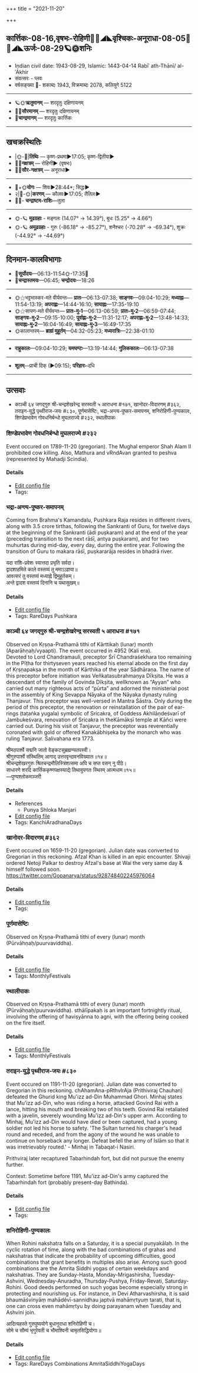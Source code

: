 +++
title = "2021-11-20"

+++
## कार्त्तिकः-08-16,वृषभः-रोहिणी🌛🌌◢◣वृश्चिकः-अनूराधा-08-05🌌🌞◢◣ऊर्जः-08-29🪐🌞शनिः
- Indian civil date: 1943-08-29, Islamic: 1443-04-14 Rabīʿ ath-Thānī/ al-ʾĀkhir
- संवत्सरः - प्लवः
- वर्षसङ्ख्या 🌛- शकाब्दः 1943, विक्रमाब्दः 2078, कलियुगे 5122
___________________
- 🪐🌞**ऋतुमानम्** — शरदृतुः दक्षिणायनम्
- 🌌🌞**सौरमानम्** — शरदृतुः दक्षिणायनम्
- 🌛**चान्द्रमानम्** — शरदृतुः कार्त्तिकः
___________________


## खचक्रस्थितिः
- |🌞-🌛|**तिथिः** — कृष्ण-प्रथमा►17:05; कृष्ण-द्वितीया►  
- 🌌🌛**नक्षत्रम्** — रोहिणी► (वृषभः)  
- 🌌🌞**सौर-नक्षत्रम्** — अनूराधा►  
___________________
- 🌛+🌞**योगः** — शिवः►28:44*; सिद्धः►  
- २|🌛-🌞|**करणम्** — कौलवः►17:05; तैतिलः►  
- 🌌🌛- **चन्द्राष्टम-राशिः**—तुला  
___________________
- 🌞-🪐 **मूढग्रहाः** - मङ्गलः (14.07° → 14.39°), बुधः (5.25° → 4.66°)
- 🌞-🪐 **अमूढग्रहाः** - गुरुः (-86.18° → -85.27°), शनैश्चरः (-70.28° → -69.34°), शुक्रः (-44.92° → -44.69°)
___________________


## दिनमान-कालविभागाः
- 🌅**सूर्योदयः**—06:13-11:54🌞️-17:35🌇  
- 🌛**चन्द्रास्तमयः**—06:45; **चन्द्रोदयः**—18:26  
___________________
- 🌞⚝भट्टभास्कर-मते वीर्यवन्तः— **प्रातः**—06:13-07:38; **साङ्गवः**—09:04-10:29; **मध्याह्नः**—11:54-13:19; **अपराह्णः**—14:44-16:10; **सायाह्नः**—17:35-19:10  
- 🌞⚝सायण-मते वीर्यवन्तः— **प्रातः-मु॰1**—06:13-06:59; **प्रातः-मु॰2**—06:59-07:44; **साङ्गवः-मु॰2**—09:15-10:00; **पूर्वाह्णः-मु॰2**—11:31-12:17; **अपराह्णः-मु॰2**—13:48-14:33; **सायाह्नः-मु॰2**—16:04-16:49; **सायाह्नः-मु॰3**—16:49-17:35  
- 🌞कालान्तरम्— **ब्राह्मं मुहूर्तम्**—04:32-05:23; **मध्यरात्रिः**—22:38-01:10  
___________________
- **राहुकालः**—09:04-10:29; **यमघण्टः**—13:19-14:44; **गुलिककालः**—06:13-07:38  
___________________
- **शूलम्**—प्राची दिक् (►09:15); **परिहारः**–दधि  
___________________

## उत्सवाः
- काञ्ची ६४ जगद्गुरु श्री-चन्द्रशेखरेन्द्र सरस्वती ५ आराधना #१७१, खानोदर-विदारणम् #३६२, तराइन-युद्धे पृथ्वीराज-जयः #८३०, पूर्णमासेष्टिः, भद्रा-अन्त्य-पुष्कर-समापनम्, शनिरोहिणी-पुण्यकालः, शिण्डेप्रभावेण गोवधनिर्बन्धो मुघलराज्ये #२३२, स्थालीपाकः
### शिण्डेप्रभावेण गोवधनिर्बन्धो मुघलराज्ये #२३२

Event occured on 1789-11-20 (gregorian). The Mughal emperor Shah Alam II prohibited cow killing. Also, Mathura and vRndAvan granted to peshva (represented by Mahadji Scindia).

#### Details
- [Edit config file](https://github.com/jyotisham/adyatithi/blob/master/mahApuruSha/xatra-later/gregorian/day/11/20/ShiNDe-prabhaveNa_govadha-nirbandhaH.toml)
- Tags: 


### भद्रा-अन्त्य-पुष्कर-समापनम्

Coming from Brahma's Kamandalu, Pushkara Raja resides in different rivers, along with 3.5 crore tirthas, following the Sankranti of Guru, for twelve days at the beginning of the Sankranti (ādi puṣkaram) and at the end of the year (preceding transition to the next rāśī, antya puṣkaram), and for two muhurtas during mid-day, every day, during the entire year.
 Following the transition of Guru to makara rāśī, puṣkararāja resides in bhadrā river.

यदा राशि-प्रवेशः स्यात्तदा प्रभृति सर्वदा।  
द्वादशाहमिते काले वस्तव्यं तु ममाऽऽज्ञया॥  
आवत्सरं तु वस्तव्यं मध्याह्ने द्विमुहूर्तकम्।  
अन्ते द्वादश वस्तव्यं दिनानि च यथासुखम्॥



#### Details
- [Edit config file](https://github.com/jyotisham/adyatithi/blob/master/time_focus/puShkara/description_only/bhadrA-antya-puSkara-samApanam.toml)
- Tags: RareDays Pushkara


### काञ्ची ६४ जगद्गुरु श्री-चन्द्रशेखरेन्द्र सरस्वती ५ आराधना #१७१

Observed on Kṛṣṇa-Prathamā tithi of Kārttikaḥ (lunar) month (Aparāhṇaḥ/vyaapti). The event occurred in 4952 (Kali era).  
Devoted to Lord Chandramauli, preceptor Śrī Chandraśekhara too remaining in the Pīṭha for thirtyseven years reached his eternal abode on the first day of Kṛṣṇapakṣa in the month of Kārthika of the year Sādhāraṇa. The name of this preceptor before initiation was Veñkatasubrahmaṇya Dīkṣita. He was a descendant of the family of Govinda Dīkṣita, wellknown as “Ayyan” who carried out many righteous acts of “pūrta” and adorned the ministerial post in the assembly of King Sevappa Nāyaka of the Nāyaka dynasty ruling Thanjavur. This preceptor was well-versed in Mantra Śāstra. Only during the period of this preceptor, the renovation or reinstallation of the pair of ear-rings (taṭaṅka yugala) symbolic of Sricakra, of Goddess Akhilāṇdeśvarī of Jambukeśvara, renovation of Sricakra in theKāmākṣī temple at Kāñci were carried out. During his visit ot Tanjavur, the preceptor was reverentially coronated with gold or offered Kanakābhiṣeka by the monarch who was ruling Tanjavur. Śalivahana era 1773.

श्रीमठपार्श्वे सद्मनि जातो वेङ्कटसुब्रह्मण्यतपस्वी।  
श्रीगुरुपार्श्वे संस्थितिम् आगाद् उत्तरवृन्दावनविख्यातः॥१४॥  
श्रीचन्द्रशेखरगुरुः श्रितचन्द्रमौलिस्त्रिंशत्समा अपि च सप्त वसन् नु पीठे।  
साधारणे शरदि कार्त्तिककृष्णपक्षस्याद्ये तिथावुपगतः स्थिरम् आत्मधाम॥१५॥  
—पुण्यश्लोकमञ्जरी



#### Details
- References
  - Punya Shloka Manjari
- [Edit config file](https://github.com/jyotisham/adyatithi/blob/master/mahApuruSha/kAnchI-maTha/lunar_month/tithi/08/16/kAJcI_64_jagadguru_zrI~candrazEkharEndra_sarasvatI_5_ArAdhanA.toml)
- Tags: KanchiAradhanaDays


### खानोदर-विदारणम् #३६२

Event occured on 1659-11-20 (gregorian). Julian date was converted to Gregorian in this reckoning. Afzal Khan is killed in an epic encounter. Shivaji ordered Netoji Palkar to destroy Afzal's base at Wai the very same day & himself followed soon. https://twitter.com/Gopanarya/status/928748402245976064

#### Details
- [Edit config file](https://github.com/jyotisham/adyatithi/blob/master/mahApuruSha/xatra-later/julian/day/11/10/khAnodara-vidAraNam.toml)
- Tags: 


### पूर्णमासेष्टिः

Observed on Kṛṣṇa-Prathamā tithi of every (lunar) month (Pūrvāhṇaḥ/puurvaviddha). 

#### Details
- [Edit config file](https://github.com/jyotisham/adyatithi/blob/master/gRhya/general/lunar_month/tithi/00/16/pUrNamAseShTiH.toml)
- Tags: MonthlyFestivals


### स्थालीपाकः

Observed on Kṛṣṇa-Prathamā tithi of every (lunar) month (Pūrvāhṇaḥ/puurvaviddha). sthālīpakaḥ is an important fortnightly ritual, involving the offering of haviṣyānna to agni, with the offering being cooked on the fire itself.

#### Details
- [Edit config file](https://github.com/jyotisham/adyatithi/blob/master/gRhya/general/lunar_month/tithi/00/16/sthAlIpAkaH_16.toml)
- Tags: MonthlyFestivals


### तराइन-युद्धे पृथ्वीराज-जयः #८३०

Event occured on 1191-11-20 (gregorian). Julian date was converted to Gregorian in this reckoning. chAhamAna-pRthvIrAja (Prithiviraj Chauhan) defeated the Ghurid king Mu'izz ad-Din Muhammad Ghori. Minhaj states that Mu'izz ad-Din, who was riding a horse, attacked Govind Rai with a lance, hitting his mouth and breaking two of his teeth. Govind Rai retaliated with a javelin, severely wounding Mu'izz ad-Din's upper arm. According to Minhaj, Mu'izz ad-Din would have died or been captured, had a young soldier not led his horse to safety. 'The Sultan turned his charger's head round and receded, and from the agony of the wound he was unable to continue on horseback any longer. Defeat befell the army of Islām so that it was irretrievably routed.' - Minhaj in Tabaqat-i Nasiri.

Prithviraj later recaptured Tabarhindah fort, but did not pursue the enemy further.

Context: Sometime before 1191, Mu'izz ad-Din's army captured the Tabarhindah fort (probably present-day Bathinda).

#### Details
- [Edit config file](https://github.com/jyotisham/adyatithi/blob/master/mahApuruSha/xatra-later/julian/day/11/13/taraaina-yuddhe_pRthvIrAja-jayaH.toml)
- Tags: 


### शनिरोहिणी-पुण्यकालः

When Rohini nakshatra falls on a Saturday, it is a special puṇyakālaḥ. In the cyclic rotation of time, along with the bad combinations of grahas and nakshatras that indicate the probability of upcoming difficulties, good combinations that grant benefits in multiples also arise. Among such good combinations are the Amrita Siddhi yogas of certain weekdays and nakshatras. They are Sunday-Hasta, Monday-Mrigashirsha, Tuesday-Ashvini, Wednesday-Anuradha, Thursday-Pushya, Friday-Revati, Saturday-Rohini. Good deeds performed on such yogas become especially strong in protecting and nourishing us.
For instance, in Devi Atharvashirsha, it is said bhaumāśvinyāṃ mahādêvī-sannidhau japtvā mahāmṛtyuṃ tarati, that is, one can cross even mahāmṛtyu by doing parayanam when Tuesday and Ashvini join.

आदित्यहस्ते गुरुपुष्ययोगे बुधानुराधा शनिरोहिणी च।  
सोमे च सौम्यं भृगुरेवती च भौमाश्विनी चामृतसिद्धियोगाः॥



#### Details
- [Edit config file](https://github.com/jyotisham/adyatithi/blob/master/time_focus/amrita-siddhi/description_only/zanirOhiNI-puNyakAlaH.toml)
- Tags: RareDays Combinations AmritaSiddhiYogaDays


